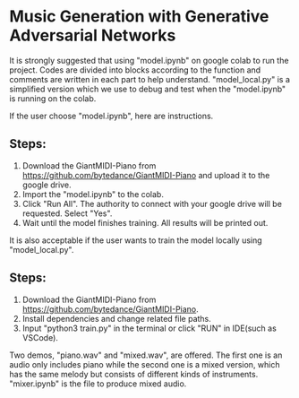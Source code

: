 # Music Generation with Generative Adversarial Networks 

It is strongly suggested that using "model.ipynb" on google colab to run the project. Codes are divided into blocks according to the function and comments are written in each part to help understand. "model_local.py" is a simplified version which we use to debug and test when the "model.ipynb" is running on the colab.

If the user choose "model.ipynb", here are instructions.

## Steps:

1. Download the GiantMIDI-Piano from https://github.com/bytedance/GiantMIDI-Piano and upload it to the google drive.
2. Import the "model.ipynb" to the colab.
3. Click "Run All". The authority to connect with your google drive will be requested. Select "Yes".
4. Wait until the model finishes training. All results will be printed out.

It is also acceptable if the user wants to train the model locally using "model_local.py". 

## Steps:

1. Download the GiantMIDI-Piano from https://github.com/bytedance/GiantMIDI-Piano.
2. Install dependencies and change related file paths.
3. Input "python3 train.py" in the terminal or click "RUN" in IDE(such as VSCode).

Two demos, "piano.wav" and "mixed.wav", are offered. The first one is an audio only includes piano while the second one is a mixed version, which has the same melody but consists of different kinds of instruments. "mixer.ipynb" is the file to produce mixed audio.
